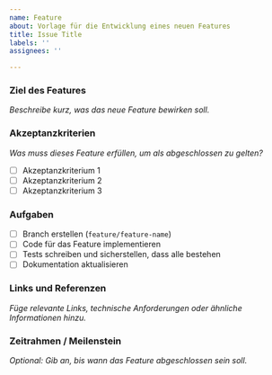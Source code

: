 ```yaml
---
name: Feature
about: Vorlage für die Entwicklung eines neuen Features
title: Issue Title
labels: ''
assignees: ''

---
```


### Ziel des Features

*Beschreibe kurz, was das neue Feature bewirken soll.*

### Akzeptanzkriterien

*Was muss dieses Feature erfüllen, um als abgeschlossen zu gelten?*

- [ ] Akzeptanzkriterium 1
- [ ] Akzeptanzkriterium 2
- [ ] Akzeptanzkriterium 3

### Aufgaben

- [ ] Branch erstellen (`feature/feature-name`)
- [ ] Code für das Feature implementieren
- [ ] Tests schreiben und sicherstellen, dass alle bestehen
- [ ] Dokumentation aktualisieren

### Links und Referenzen

*Füge relevante Links, technische Anforderungen oder ähnliche Informationen hinzu.*

### Zeitrahmen / Meilenstein

*Optional: Gib an, bis wann das Feature abgeschlossen sein soll.*
